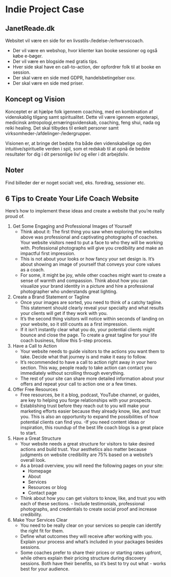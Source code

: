 # Indie Project Case

## JanetReade.dk

Websitet vil være en side for en livsstils-/ledelse-/erhvervscoach.

- Der vil være en webshop, hvor klienter kan booke sessioner og også købe e-bøger.
- Der vil være en blogside med gratis tips.
- Hver side skal have en call-to-action, der opfordrer folk til at booke en session.
- Der skal være en side med GDPR, handelsbetingelser osv.
- Der skal være en side med priser.

## Koncept og Vision

Konceptet er at hjælpe folk igennem coaching, med en kombination af videnskablig tilgang samt spiritualitet. Dette vil være igennem ergoterapi, medicinsk antropologi,ernæringsvidenskab, coaching, feng shui, nada og reiki healing. Det skal tilbydes til enkelt personer samt virksomheder-/afdelinger-/ledergrupper.

Visionen er, at bringe det bedste fra både den videnskabelige og den intuitive/spirituelle verden i
spil, som et redskab til at opnå de bedste resultater for dig i dit personlige liv/ og eller i dit
arbejdsliv.

## Noter

Find billeder der er noget socialt ved, eks. foredrag, sessioner etc.

## 6 Tips to Create Your Life Coach Website

Here’s how to implement these ideas and create a website that you’re really proud of.

1. Get Some Engaging and Professional Images of Yourself
   - Think about it: The first thing you saw when exploring the websites above was professional and captivating photographs of coaches. Your website visitors need to put a face to who they will be working with. Professional photographs will give you credibility and make an impactful first impression.
   - This is not about your looks or how fancy your set design is. It’s about showing an image of yourself that conveys your core values as a coach.
   - For some, it might be joy, while other coaches might want to create a sense of warmth and compassion. Think about how you can visualize your brand identity in a picture and hire a professional photographer who understands great lighting.
2. Create a Brand Statement or Tagline
   - Once your images are sorted, you need to think of a catchy tagline. This statement should clearly reveal your specialty and what results your clients will get if they work with you.
   - It’s the second thing visitors will notice within seconds of landing on your website, so it still counts as a first impression.
   - If it isn’t instantly clear what you do, your potential clients might bounce and close the page. To create a great tagline for your life coach business, follow this 5-step process.
3. Have a Call to Action
   - Your website needs to guide visitors to the actions you want them to take. Decide what that journey is and make it easy to follow.
   - It’s recommended to have a call to action right away in your hero section. This way, people ready to take action can contact you immediately without scrolling through everything.
   - The rest of your site can share more detailed information about your offers and repeat your call to action one or a few times.
4. Offer Free Resources
   - Free resources, be it a blog, podcast, YouTube channel, or guides, are key to helping you forge relationships with your prospects.
   - Establishing trust before they reach out to you will make your marketing efforts easier because they already know, like, and trust you. This is also an opportunity to expand the possibilities of how potential clients can find you.
     -If you need content ideas or inspiration, this roundup of the best life coach blogs is a great place to start.
5. Have a Great Structure
   - Your website needs a great structure for visitors to take desired actions and build trust. Your aesthetics also matter because judgments on website credibility are 75% based on a website’s overall look.
   - As a broad overview, you will need the following pages on your site:
     - Homepage
     - About
     - Services
     - Resources or blog
     - Contact page
   - Think about how you can get visitors to know, like, and trust you with each of these sections. - Include testimonials, professional photographs, and credentials to create social proof and increase credibility.
6. Make Your Services Clear
   - You need to be really clear on your services so people can identify the right fit for them.
   - Define what outcomes they will receive after working with you. Explain your process and what’s included in your packages besides sessions.
   - Some coaches prefer to share their prices or starting rates upfront, while others explain their pricing structure during discovery sessions. Both have their benefits, so it’s best to try out what - works best for your audience.
